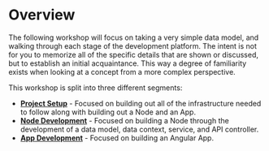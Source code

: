 # Overview

The following workshop will focus on taking a very simple data model, and walking through each stage of the development platform. The intent is not for you to memorize all of the specific details that are shown or discussed, but to establish an initial acquaintance. This way a degree of familiarity exists when looking at a concept from a more complex perspective.

This workshop is split into three different segments:

* [**Project Setup**](./project-setup.md) - Focused on building out all of the infrastructure needed to follow along with building out a Node and an App.
* [**Node Development**](./node-development) - Focused on building a Node through the development of a data model, data context, service, and API controller.
* [**App Development**](./app-development) - Focused on building an Angular App.